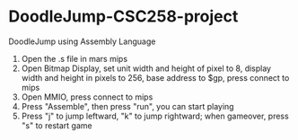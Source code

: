 # DoodleJump-CSC258-project
DoodleJump using Assembly Language
1. Open the .s file in mars mips
2. Open Bitmap Display, set unit width and height of pixel to 8, display width and height in pixels to 256, base address to $gp, press connect to mips
3. Open MMIO, press connect to mips
4. Press "Assemble", then press "run", you can start playing
5. Press "j" to jump leftward, "k" to jump rightward; when gameover, press "s" to restart game
